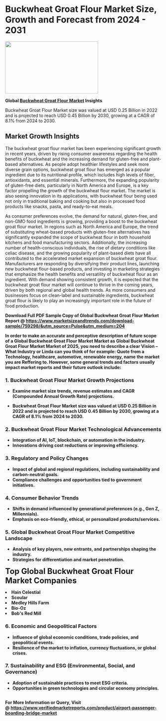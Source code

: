 <H1>Buckwheat Groat Flour Market Size, Growth and Forecast from 2024 - 2031</H1><img class="aligncenter size-medium wp-image-584254" src="https://thirdeyenews.in/wp-content/uploads/2024/09/Global-Market-Research-300x168.jpeg" alt="" width="300" height="168" /><p><strong>Global&nbsp;<a href="https://www.marketsizeandtrends.com/download-sample/759298/&amp;utm_source=Pulse&amp;utm_medium=204">Buckwheat Groat Flour Market</a> Insights</strong></p><p>Buckwheat Groat Flour Market size was valued at USD 0.25 Billion in 2022 and is projected to reach USD 0.45 Billion by 2030, growing at a CAGR of 8.1% from 2024 to 2030.</p><p><h2>Market Growth Insights</h2> <p>The buckwheat groat flour market has been experiencing significant growth in recent years, driven by rising consumer awareness regarding the health benefits of buckwheat and the increasing demand for gluten-free and plant-based alternatives. As people adopt healthier lifestyles and seek more diverse grain options, buckwheat groat flour has emerged as a popular ingredient due to its nutritional profile, which includes high levels of fiber, antioxidants, and essential minerals. Furthermore, the expanding popularity of gluten-free diets, particularly in North America and Europe, is a key factor propelling the growth of the buckwheat flour market. The market is also seeing innovation in its applications, with buckwheat flour being used not only in traditional baking and cooking but also in processed food products like snacks, pasta, and ready-to-eat meals.</p> <p><strong></strong></p> <p>As consumer preferences evolve, the demand for natural, gluten-free, and non-GMO food ingredients is growing, providing a boost to the buckwheat groat flour market. In regions such as North America and Europe, the trend of substituting wheat-based products with gluten-free alternatives has significantly expanded the scope of buckwheat flour in both household kitchens and food manufacturing sectors. Additionally, the increasing number of health-conscious individuals, the rise of dietary conditions like celiac disease, and the growing popularity of plant-based diets have all contributed to the accelerated market expansion of buckwheat groat flour. Manufacturers are responding by diversifying their product lines, launching new buckwheat flour-based products, and investing in marketing strategies that emphasize the health benefits and versatility of buckwheat flour as an ingredient. With demand showing consistent growth, it is expected that the buckwheat groat flour market will continue to thrive in the coming years, driven by both regional and global health trends. As more consumers and businesses focus on clean-label and sustainable ingredients, buckwheat groat flour is likely to play an increasingly important role in the future of food production.</p> <p><strong></p><p><span class=""><strong>Download Full PDF Sample Copy of Global Buckwheat Groat Flour Market Report</strong> @ <a href="https://www.marketsizeandtrends.com/download-sample/759298/&amp;utm_source=Pulse&amp;utm_medium=204" target="_blank">https://www.marketsizeandtrends.com/download-sample/759298/&amp;utm_source=Pulse&amp;utm_medium=204</a></span></p><p>In order to make an accurate and perceptive description of future scope of a Global&nbsp;Buckwheat Groat Flour Market Market as Global&nbsp;Buckwheat Groat Flour Market Market of 2025, you need to describe a clear Vision &ndash; What Industry or Linda can you think of for example: Quote from a Technology, healthcare, automotive, renewable energy, name the market you are Reffering to. However, some general trends and factors usually impact market reports and their future outlook include:</p><h3>1.&nbsp;<strong>Buckwheat Groat Flour Market Growth Projections</strong></h3><ul><li>Examine market size trends, revenue estimates and CAGR (Compounded Annual Growth Rate) projections.</li><li><p>Buckwheat Groat Flour Market size was valued at USD 0.25 Billion in 2022 and is projected to reach USD 0.45 Billion by 2030, growing at a CAGR of 8.1% from 2024 to 2030.</p></li></ul><h3>2.&nbsp;<strong>Buckwheat Groat Flour Market Technological Advancements</strong></h3><ul><li>Integration of AI, IoT, blockchain, or automation in the industry.</li><li>Innovations driving cost reductions or improving efficiency.</li></ul><h3>3.&nbsp;<strong>Regulatory and Policy Changes</strong></h3><ul><li>Impact of global and regional regulations, including sustainability and carbon-neutral goals.</li><li>Compliance challenges and opportunities tied to government initiatives.</li></ul><h3>4.&nbsp;<strong>Consumer Behavior Trends</strong></h3><ul><li>Shifts in demand influenced by generational preferences (e.g., Gen Z, Millennials).</li><li>Emphasis on eco-friendly, ethical, or personalized products/services.</li></ul><h3>5.&nbsp;<strong>Global Buckwheat Groat Flour Market Competitive Landscape</strong></h3><ul><li>Analysis of key players, new entrants, and partnerships shaping the industry.</li><li>Strategies for differentiation and market penetration.</li></ul><p data-pm-slice="1 1 []"><span style="color: inherit; font-family: inherit; font-size: 25px;">Top Global Buckwheat Groat Flour Market Companies</span></p><div class="" data-test-id=""><p><li>Hain Celestial</li><li> Scoular</li><li> Medley Hills Farm</li><li> Bio-Oz</li><li> Bob's Red Mill</li></p></div><h3>6.&nbsp;<strong>Economic and Geopolitical Factors</strong></h3><ul><li>Influence of global economic conditions, trade policies, and geopolitical events.</li><li>Resilience of the market to inflation, currency fluctuations, or global crises.</li></ul><h3>7.&nbsp;<strong>Sustainability and ESG (Environmental, Social, and Governance)</strong></h3><ul><li>Adoption of sustainable practices to meet ESG criteria.</li><li>Opportunities in green technologies and circular economy principles.</li></ul><h2><strong style="font-size: 14px;">For More Information or Query, Visit @&nbsp;</strong><a style="background-color: #ffffff; font-size: 14px;" href="https://www.marketsizeandtrends.com/report/buckwheat-groat-flour-market/" target="_blank">https://www.verifiedmarketreports.com/product/airport-passenger-boarding-bridge-market</a></h2>
